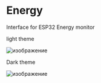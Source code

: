 # Energy
Interface for ESP32 Energy monitor

light theme

![изображение](https://user-images.githubusercontent.com/94782611/231216153-22f56df0-6220-4b8c-b312-7610d1ace914.png)

Dark theme

![изображение](https://user-images.githubusercontent.com/94782611/231216168-2fe6d7a3-e4ab-4e32-9298-a5049fd3e6b2.png)
